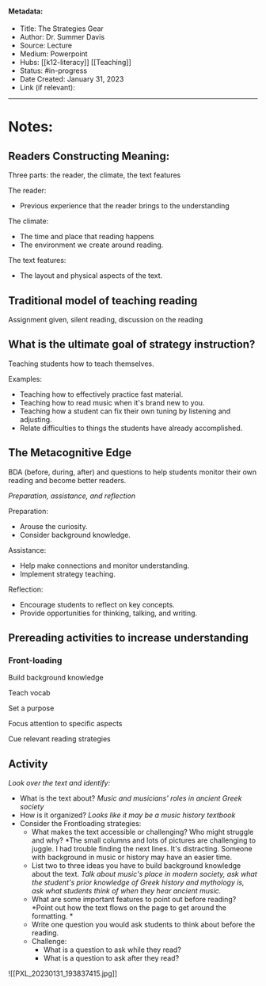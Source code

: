 #### Metadata:
- Title: The Strategies Gear
- Author: Dr. Summer Davis
- Source: Lecture
- Medium: Powerpoint
- Hubs: [[k12-literacy]] [[Teaching]] 
- Status: #in-progress
- Date Created: January 31, 2023
- Link (if relevant): 
---
# Notes:

## Readers Constructing Meaning:
Three parts: the reader, the climate, the text features

The reader:
- Previous experience that the reader brings to the understanding

The climate:
- The time and place that reading happens
- The environment we create around reading.

The text features:
- The layout and physical aspects of the text.

## Traditional model of teaching reading
Assignment given, silent reading, discussion on the reading

## What is the ultimate goal of strategy instruction?
Teaching students how to teach themselves. 

Examples:
- Teaching how to effectively practice fast material.
- Teaching how to read music when it's brand new to you.
- Teaching how a student can fix their own tuning by listening and adjusting.
- Relate difficulties to things the students have already accomplished.

## The Metacognitive Edge
BDA (before, during, after) and questions to help students monitor their own reading and become better readers. 

*Preparation, assistance, and reflection*

Preparation:
- Arouse the curiosity.
- Consider background knowledge.

Assistance:
- Help make connections and monitor understanding.
- Implement strategy teaching.

Reflection:
- Encourage students to reflect on key concepts.
- Provide opportunities for thinking, talking, and writing.

## Prereading activities to increase understanding

### Front-loading
Build background knowledge

Teach vocab

Set a purpose

Focus attention to specific aspects

Cue relevant reading strategies

## Activity

*Look over the text and identify:*

- What is the text about?
	*Music and musicians' roles in ancient Greek society*
- How is it organized? 
	*Looks like it may be a music history textbook*
- Consider the Frontloading strategies:
	- What makes the text accessible or challenging? Who might struggle and why?
		*The small columns and lots of pictures are challenging to juggle. I had trouble finding the next lines. It's distracting. Someone with background in music or history may have an easier time. 
	- List two to three ideas you have to build background knowledge about the text.
		*Talk about music's place in modern society, ask what the student's prior knowledge of Greek history and mythology is, ask what students think of when they hear ancient music.*
	- What are some important features to point out before reading?
		*Point out how the text flows on the page to get around the formatting. *
	- Write one question you would ask students to think about before the reading.
	- Challenge:
		- What is a question to ask while they read?
		- What is a question to ask after they read?



![[PXL_20230131_193837415.jpg]]